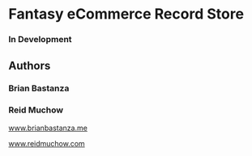 # Fantasy eCommerce Record Store

### In Development

## Authors

### Brian Bastanza
### Reid Muchow

www.brianbastanza.me

www.reidmuchow.com
